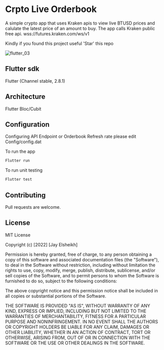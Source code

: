 
# Crpto Live Orderbook

A simple crypto app that uses Kraken apis to view live BTUSD prices and calulate the latest price of an amount to buy.
The app calls Kraken public free api. 
wss://futures.kraken.com/ws/v1

Kindly if you found this project useful 'Star' this repo


![flutter_03](https://user-images.githubusercontent.com/49027183/202806429-80cb7a0e-ae0f-4c35-8775-0bdf9714c8ca.png)

## Flutter sdk

Flutter (Channel stable, 2.8.1)

## Architecture

Flutter Bloc/Cubit

## Configuration

Configuring API Endpoint or Orderbook Refresh rate please edit Config/config.dat 

To run the app

```bash
Flutter run
```

To run unit testing

```bash
Flutter test
```


## Contributing

Pull requests are welcome. 


## License

MIT License

Copyright (c) [2022] [Jay Elsheikh]

Permission is hereby granted, free of charge, to any person obtaining a copy
of this software and associated documentation files (the "Software"), to deal
in the Software without restriction, including without limitation the rights
to use, copy, modify, merge, publish, distribute, sublicense, and/or sell
copies of the Software, and to permit persons to whom the Software is
furnished to do so, subject to the following conditions:

The above copyright notice and this permission notice shall be included in all
copies or substantial portions of the Software.

THE SOFTWARE IS PROVIDED "AS IS", WITHOUT WARRANTY OF ANY KIND, EXPRESS OR
IMPLIED, INCLUDING BUT NOT LIMITED TO THE WARRANTIES OF MERCHANTABILITY,
FITNESS FOR A PARTICULAR PURPOSE AND NONINFRINGEMENT. IN NO EVENT SHALL THE
AUTHORS OR COPYRIGHT HOLDERS BE LIABLE FOR ANY CLAIM, DAMAGES OR OTHER
LIABILITY, WHETHER IN AN ACTION OF CONTRACT, TORT OR OTHERWISE, ARISING FROM,
OUT OF OR IN CONNECTION WITH THE SOFTWARE OR THE USE OR OTHER DEALINGS IN THE
SOFTWARE.
